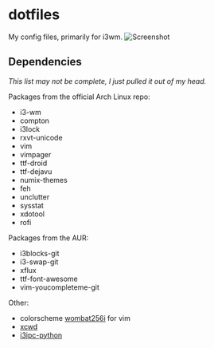 # dotfiles
My config files, primarily for i3wm.
![Screenshot](http://i.imgur.com/Iej53cA.jpg)

## Dependencies
*This list may not be complete, I just pulled it out of my head.*

Packages from the official Arch Linux repo:
- i3-wm
- compton
- i3lock
- rxvt-unicode
- vim
- vimpager
- ttf-droid
- ttf-dejavu
- numix-themes
- feh
- unclutter
- sysstat
- xdotool
- rofi

Packages from the AUR:
- i3blocks-git
- i3-swap-git
- xflux
- ttf-font-awesome
- vim-youcompleteme-git


Other:
- colorscheme [wombat256i](https://github.com/dsolstad/vim-wombat256i) for vim
- [xcwd](https://github.com/schischi/xcwd)
- [i3ipc-python](https://github.com/acrisci/i3ipc-python)
